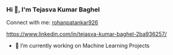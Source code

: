 ### Hi 👋, I'm Tejasva Kumar Baghel

Connect with me:
[rohanpatankar926](https://www.linkedin.com/in/tejasva-kumar-baghel-2ba936257/)

https://www.linkedin.com/in/tejasva-kumar-baghel-2ba936257/
- 🔭 I’m currently working on Machine Learning Projects


<!--
**tejasvabaghel98/tejasvabaghel98** is a ✨ _special_ ✨ repository because its `README.md` (this file) appears on your GitHub profile.

Here are some ideas to get you started:

- 🔭 I’m currently working on Machine Learning Projects
- 🌱 I’m currently learning Data Science and Machine Learning
- 👯 I’m looking to collaborate on ...
- 🤔 I’m looking for help with ...
- 💬 Ask me about ...
- 📫 How to reach me: ...
- 😄 Pronouns: ...
- ⚡ Fun fact: ...
-->
